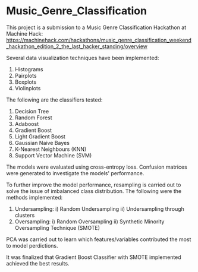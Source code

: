 # Music_Genre_Classification

This project is a submission to a Music Genre Classification Hackathon at Machine Hack: https://machinehack.com/hackathons/music_genre_classification_weekend_hackathon_edition_2_the_last_hacker_standing/overview

Several data visualization techniques have been implemented:
1) Histograms
2) Pairplots
3) Boxplots
4) Violinplots

The following are the classifiers tested:
1) Decision Tree 
2) Random Forest 
3) Adaboost
4) Gradient Boost
5) Light Gradient Boost
6) Gaussian Naive Bayes
7) K-Nearest Neighbours (KNN)
8) Support Vector Machine (SVM)

The models were evaluated using cross-entropy loss. Confusion matrices were generated to investigate the models' performance.

To further improve the model performance, resampling is carried out to solve the issue of imbalanced class distribution. The following were the methods implemented:
1) Undersampling:
    i) Random Undersampling
    ii) Undersampling through clusters
2) Oversampling:
    i) Random Oversampling
    ii) Synthetic Minority Oversampling Technique (SMOTE)

PCA was carried out to learn which features/variables contributed the most to model perdictions.

It was finalized that Gradient Boost Classifier with SMOTE implemented achieved the best results.
